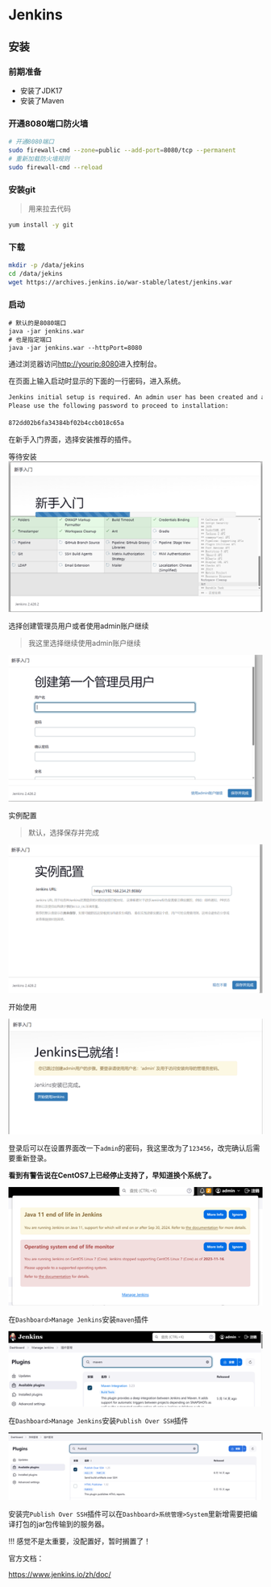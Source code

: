 # Jenkins

## 安装

### 前期准备

- 安装了JDK17
- 安装了Maven

### 开通8080端口防火墙

```bash
# 开通8080端口
sudo firewall-cmd --zone=public --add-port=8080/tcp --permanent
# 重新加载防火墙规则
sudo firewall-cmd --reload
```

### 安装git

> 用来拉去代码
```bash
yum install -y git
```

### 下载
```bash
mkdir -p /data/jekins
cd /data/jekins
wget https://archives.jenkins.io/war-stable/latest/jenkins.war
```

### 启动
```
# 默认的是8080端口
java -jar jenkins.war
# 也是指定端口
java -jar jenkins.war --httpPort=8080
```

通过浏览器访问[http://yourip:8080](http://yourip:8080)进入控制台。

在页面上输入启动时显示的下面的一行密码，进入系统。

```bash
Jenkins initial setup is required. An admin user has been created and a password generated.
Please use the following password to proceed to installation:

872dd02b6fa34384bf02b4ccb018c65a
```

在新手入门界面，选择安装推荐的插件。

等待安装
![](./img/20240116_204534.png)

选择创建管理员用户或者使用admin账户继续

> 我这里选择继续使用admin账户继续

![](./img/20240116_204836.png)

实例配置

> 默认，选择保存并完成

![](./img/20240116_205027.png)

开始使用

![](./img/20240116_205151.png)

登录后可以在设置界面改一下`admin`的密码，我这里改为了`123456`，改完确认后需要重新登录。

**看到有警告说在CentOS7上已经停止支持了，早知道换个系统了。**

![](./img/20240116_205613.png)

在`Dashboard>Manage Jenkins`安装`maven`插件

![](./img/20240116_210555.png)

在`Dashboard>Manage Jenkins`安装`Publish Over SSH`插件

![](./img/20240116_215940.png)

安装完`Publish Over SSH`插件可以在`Dashboard>系统管理>System`里新增需要把编译打包的jar包传输到的服务器。


!!! 感觉不是太重要，没配置好，暂时搁置了！

官方文档：

https://www.jenkins.io/zh/doc/